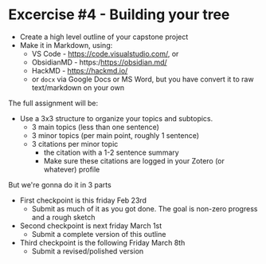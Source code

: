 <!-- 

Prof self-evaluation

This is a decent first pass at an exercise, its a decent start, but its too vague. 

Want to update it to match the perscribed schema and add more details. 

In short, I will ask them to: 

- simplify the bot-prompt thing so their whole capstone is outline in a single message in the `bot prompt` section of their category (show an example in the server)

- specify that they only *need* to make channels for the 3 main topics, but they can make channels for the subtopics if they want
  - format it so that the #channel-name in th emessage also links to the channel

- also set up `general` channel, and `paper-summarize` channel with the paper schema included in it. 

tasks I will ask them to do - 

- pop a /chat in each of the 3 main topic channels
- use the #papers channel to discuss individual papers and then show them how to extract a summary and then use it to 
-->

# Excercise #4 - Building your tree

- Create a high level outline of your capstone project
- Make it in Markdown, using:
  - VS Code - https://code.visualstudio.com/, or 
  - ObsidianMD -  https:/https://obsidian.md/   
  - HackMD - https://hackmd.io/   
  - or `docx` via Google Docs or MS Word, but you have convert it to raw text/markdown on your own
 

The full assignment will be:

- Use a 3x3 structure to organize your topics and subtopics.
  - 3 main topics (less than one sentence)
  - 3 minor topics (per main point, roughly 1 sentence)
  - 3 citations per minor topic
    - the citation with a 1-2 sentence summary 
    - Make sure these citations are logged in your Zotero (or whatever) profile

But we're gonna do it in 3 parts

- First checkpoint is this friday Feb 23rd
  - Submit as much of it as you got done. The goal is non-zero progress and a rough sketch 
- Second checkpoint is next friday March 1st
  - Submit a complete version of this outline
- Third checkpoint is the following Friday March 8th
  - Submit a revised/polished version 

